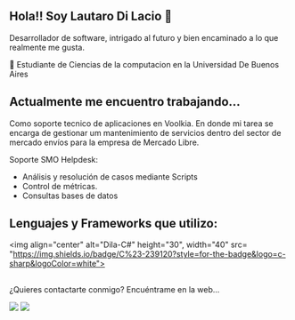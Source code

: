 ## Hola!! Soy Lautaro Di Lacio 👋

Desarrollador de software, intrigado al futuro y bien encaminado a lo que realmente me gusta.

🌱 Estudiante de Ciencias de la computacion en la Universidad De Buenos Aires


## Actualmente me encuentro trabajando...
Como soporte tecnico de aplicaciones en Voolkia.
En donde mi tarea se encarga de gestionar um mantenimiento de servicios dentro del sector de mercado envíos para la 
empresa de Mercado Libre.

Soporte SMO Helpdesk:
- Análisis y resolución de casos mediante Scripts
- Control de métricas.
- Consultas bases de datos

## Lenguajes y Frameworks que utilizo:
<img align="center" alt="Dila-C#" height="30", width="40" src= "https://img.shields.io/badge/C%23-239120?style=for-the-badge&logo=c-sharp&logoColor=white">
##
¿Quieres contactarte conmigo? Encuéntrame en la web...
<div>
  <a href="mailto:lautarodilacio2002@gmail.com"><img src="https://img.shields.io/badge/Gmail-D14836?style=for-the-badge&logo=gmail&logoColor=white" target="_blank"></a>
  <a href="https://www.linkedin.com/in/lautaro-di-lacio-a76181202/" target="_blank"><img src="https://img.shields.io/badge/-LinkedIn-%23007785?style=for-the-badge&logo=linkedin&logoColor=white" target="_blank"></a>
  </div>

